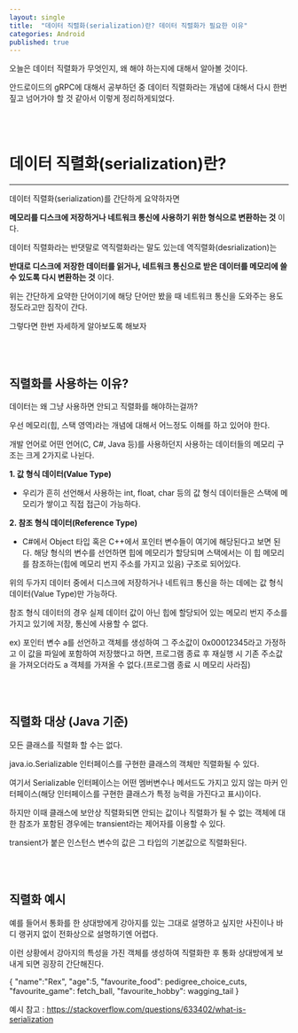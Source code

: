 ```yaml
---
layout: single
title:  "데이터 직렬화(serialization)란? 데이터 직렬화가 필요한 이유"
categories: Android
published: true
---
```


오늘은 데이터 직렬화가 무엇인지, 왜 해야 하는지에 대해서 알아볼 것이다.

안드로이드의 gRPC에 대해서 공부하던 중 데이터 직렬화라는 개념에 대해서 다시 한번 짚고 넘어가야 할 것 같아서 이렇게 정리하게되었다.

<br/><br/>

# 데이터 직렬화(serialization)란?

---

데이터 직렬화(serialization)를 간단하게 요약하자면

**메모리를 디스크에 저장하거나 네트워크 통신에 사용하기 위한 형식으로 변환하는 것** 이다.

데이터 직렬화라는 반댓말로 역직렬화라는 말도 있는데 역직렬화(desrialization)는

**반대로 디스크에 저장한 데이터를 읽거나, 네트워크 통신으로 받은 데이터를 메모리에 쓸 수 있도록 다시 변환하는 것** 이다.


위는 간단하게 요약한 단어이기에 해당 단어만 봤을 때 네트워크 통신을 도와주는 용도정도라고만 짐작이 간다.

그렇다면 한번 자세하게 알아보도록 해보자


<br/><br/>

## 직렬화를 사용하는 이유?

데이터는 왜 그냥 사용하면 안되고 직렬화를 해야하는걸까?

우선 메모리(힙, 스택 영역)라는 개념에 대해서 어느정도 이해를 하고 있어야 한다.

개발 언어로 어떤 언어(C, C#, Java 등)를 사용하던지 사용하는 데이터들의 메모리 구조는 크게 2가지로 나뉜다.

**1. 값 형식 데이터(Value Type)**

* 우리가 흔히 선언해서 사용하는 int, float, char 등의 값 형식 데이터들은 스택에 메모리가 쌓이고 직접 접근이 가능하다.


**2. 참조 형식 데이터(Reference Type)**

* C#에서 Object 타입 혹은 C++에서 포인터 변수들이 여기에 해당된다고 보면 된다. 해당 형식의 변수를 선언하면 힙에 메모리가 할당되며 스택에서는 이 힙 메모리를 참조하는(힙에 메모리 번지 주소를 가지고 있음) 구조로 되어있다.



위의 두가지 데이터 중에서 디스크에 저장하거나 네트워크 통신을 하는 데에는 값 형식 데이터(Value Type)만 가능하다.

참조 형식 데이터의 경우 실제 데이터 값이 아닌 힙에 할당되어 있는 메모리 번지 주소를 가지고 있기에 저장, 통신에 사용할 수 없다.

ex) 포인터 변수 a를 선언하고 객체를 생성하여 그 주소값이 0x00012345라고 가정하고 이 값을 파일에 포함하여 저장했다고 하면, 프로그램 종료 후 재실행 시 기존 주소값을 가져오더라도 a 객체를 가져올 수 없다.(프로그램 종료 시 메모리 사라짐)

<br/><br/>

## 직렬화 대상 (Java 기준)

모든 클래스를 직렬화 할 수는 없다.

java.io.Serializable 인터페이스를 구현한 클래스의 객체만 직렬화될 수 있다.

여기서 Serializable 인터페이스는 어떤 멤버변수나 메서드도 가지고 있지 않는 마커 인터페이스(해당 인터페이스를 구현한 클래스가 특정 능력을 가진다고 표시)이다.

하지만 이때 클래스에 보안상 직렬화되면 안되는 값이나 직렬화가 될 수 없는 객체에 대한 참조가 포함된 경우에는 transient라는 제어자를 이용할 수 있다.

transient가 붙은 인스턴스 변수의 값은 그 타입의 기본값으로 직렬화된다.

<br/><br/>


## 직렬화 예시

예를 들어서 통화를 한 상대방에게 강아지를 있는 그대로 설명하고 싶지만 사진이나 바디 랭귀지 없이 전화상으로 설명하기엔 어렵다.

이런 상황에서 강아지의 특성을 가진 객체를 생성하여 직렬화한 후 통화 상대방에게 보내게 되면 굉장히 간단해진다.


{ "name":"Rex", "age":5, "favourite_food": pedigree_choice_cuts, "favourite_game": fetch_ball, "favourite_hobby": wagging_tail }


예시 참고 : https://stackoverflow.com/questions/633402/what-is-serialization




